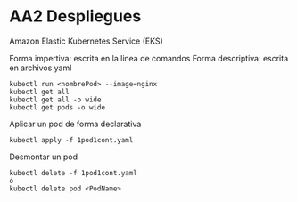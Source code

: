 # AA2 Despliegues
Amazon Elastic Kubernetes Service (EKS)

Forma impertiva: escrita en la linea de comandos
Forma descriptiva: escrita en archivos yaml

```
kubectl run <nombrePod> --image=nginx
kubectl get all
kubectl get all -o wide
kubectl get pods -o wide
```
Aplicar un pod de forma declarativa
```
kubectl apply -f 1pod1cont.yaml
```
Desmontar un pod
```
kubectl delete -f 1pod1cont.yaml
ó
kubectl delete pod <PodName>
```
